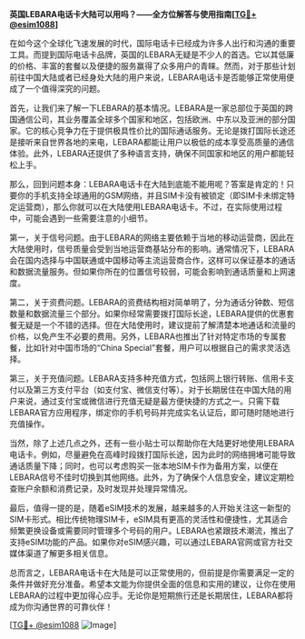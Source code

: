 **英国LEBARA电话卡大陆可以用吗？——全方位解答与使用指南[[TG💪+ @esim1088](https://t.me/s/esim1088)]**

在如今这个全球化飞速发展的时代，国际电话卡已经成为许多人出行和沟通的重要工具。而提到国际电话卡品牌，英国的LEBARA无疑是不少人的首选。它以其低廉的价格、丰富的套餐以及便捷的服务赢得了众多用户的青睐。然而，对于那些计划前往中国大陆或者已经身处大陆的用户来说，LEBARA电话卡是否能够正常使用便成了一个值得深究的问题。

首先，让我们来了解一下LEBARA的基本情况。LEBARA是一家总部位于英国的跨国通信公司，其业务覆盖全球多个国家和地区，包括欧洲、中东以及亚洲的部分国家。它的核心竞争力在于提供极具性价比的国际通话服务。无论是拨打国际长途还是接听来自世界各地的来电，LEBARA都能让用户以极低的成本享受高质量的通信体验。此外，LEBARA还提供了多种语言支持，确保不同国家和地区的用户都能轻松上手。

那么，回到问题本身：LEBARA电话卡在大陆到底能不能用呢？答案是肯定的！只要你的手机支持全球通用的GSM网络，并且SIM卡没有被锁定（即SIM卡未绑定特定运营商），那么你就可以在大陆使用LEBARA电话卡。不过，在实际使用过程中，可能会遇到一些需要注意的小细节。

第一，关于信号问题。由于LEBARA的网络主要依赖于当地的移动运营商，因此在大陆使用时，信号质量会受到当地运营商基站分布的影响。通常情况下，LEBARA会在国内选择与中国联通或中国移动等主流运营商合作，这样可以保证基本的通话和数据流量服务。但如果你所在的位置信号较弱，可能会影响到通话质量和上网速度。

第二，关于资费问题。LEBARA的资费结构相对简单明了，分为通话分钟数、短信数量和数据流量三个部分。如果你经常需要拨打国际长途，LEBARA提供的优惠套餐无疑是一个不错的选择。但在大陆使用时，建议提前了解清楚本地通话和流量的价格，以免产生不必要的费用。另外，LEBARA也推出了针对特定市场的专属套餐，比如针对中国市场的“China Special”套餐，用户可以根据自己的需求灵活选择。

第三，关于充值问题。LEBARA支持多种充值方式，包括网上银行转账、信用卡支付以及第三方支付平台（如支付宝、微信支付等）。对于长期居住在中国大陆的用户来说，通过支付宝或微信进行充值无疑是最方便快捷的方式之一。只需下载LEBARA官方应用程序，绑定你的手机号码并完成实名认证后，即可随时随地进行充值操作。

当然，除了上述几点之外，还有一些小贴士可以帮助你在大陆更好地使用LEBARA电话卡。例如，尽量避免在高峰时段拨打国际长途，因为此时的网络拥堵可能导致通话质量下降；同时，也可以考虑购买一张本地SIM卡作为备用方案，以便在LEBARA信号不佳时切换到其他网络。此外，为了确保个人信息安全，建议定期检查账户余额和消费记录，及时发现并处理异常情况。

最后，值得一提的是，随着eSIM技术的发展，越来越多的人开始关注这一新型的SIM卡形式。相比传统物理SIM卡，eSIM具有更高的灵活性和便捷性，尤其适合频繁更换设备或需要同时管理多个号码的用户。LEBARA也紧跟技术潮流，推出了支持eSIM功能的产品。如果你对eSIM感兴趣，可以通过LEBARA官网或官方社交媒体渠道了解更多相关信息。

总而言之，LEBARA电话卡在大陆是可以正常使用的，但前提是你需要满足一定的条件并做好充分准备。希望本文能为你提供全面的信息和实用的建议，让你在使用LEBARA的过程中更加得心应手。无论你是短期旅行还是长期居住，LEBARA都将成为你沟通世界的可靠伙伴！

[[TG💪+ @esim1088](https://t.me/s/esim1088) ![Image](https://i.postimg.cc/4NQfJmqS/Snipaste-2025-05-13-00-14-12.png)]
